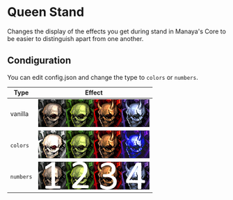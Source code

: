 # Queen Stand

Changes the display of the effects you get during stand in Manaya's Core to be easier to distinguish apart from one another.

## Condiguration

You can edit config.json and change the type to `colors` or `numbers`.

| Type | Effect |
| --- | --- |
| vanilla | ![test](./images/vanilla.png) |
| `colors` | ![test](./images/colors.png) |
| `numbers` | ![test](./images/numbers.png) |
